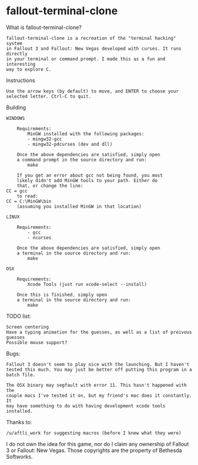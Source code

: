 # fallout-terminal-clone
What is fallout-terminal-clone?
	
	fallout-terminal-clone is a recreation of the "terminal hacking" system
	in Fallout 3 and Fallout: New Vegas developed with curses. It runs directly
    in your terminal or command prompt. I made this as a fun and interesting
    way to explore C.
	
Instructions

	Use the arrow keys (by default) to move, and ENTER to choose your selected letter. Ctrl-C to quit.

Building

	WINDOWS

		Requirements:
            MinGW installed with the following packages:
			- mingw32-gcc
            - mingw32-pdcurses (dev and dll)

		Once the above dependencies are satisfied, simply open 
		a command prompt in the source directory and run:
            make

        If you get an error about gcc not being found, you most
        likely didn't add MinGW tools to your path. Either do
        that, or change the line:
    CC = gcc
        to read:
    CC = C:\MinGW\bin
        (assuming you installed MinGW in that location)

	LINUX

		Requirements:
			- gcc
			- ncurses

		Once the above dependencies are satisfied, simply open 
		a terminal in the source directory and run:
            make
		
	OSX
		
		Requirements:
			Xcode Tools (just run xcode-select --install)
		
		Once this is finished, simply open 
		a terminal in the source directory and run:
            make


TODO list:

    Screen centering
    Have a typing animation for the guesses, as well as a list of preivous guesses
	Possible mouse support?


Bugs:

    Fallout 3 doesn't seem to play nice with the launching. But I haven't
    tested this much. You may just be better off putting this program in a
    batch file.

    The OSX binary may segfault with error 11. This hasn't happened with the
    couple macs I've tested it on, but my friend's mac does it constantly. It
    may have something to do with having development xcode tools installed.    

Thanks to:

    /u/aftli_work for suggesting macros (before I knew what they were)


I do not own the idea for this game, nor do I claim any ownership
of Fallout 3 or Fallout: New Vegas. Those copyrights are the 
property of Bethesda Softworks.
